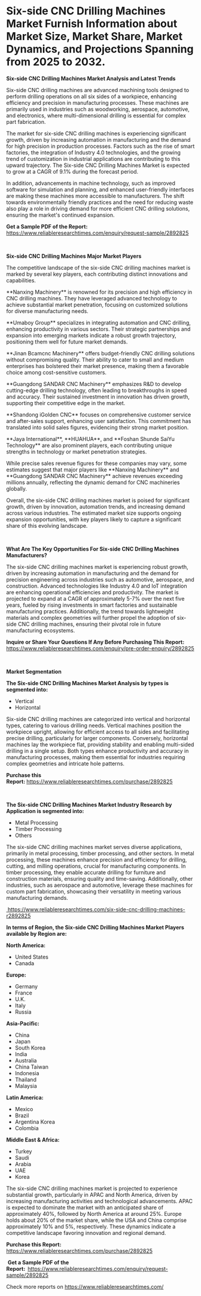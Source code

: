 <p><h1>Six-side CNC Drilling Machines Market Furnish Information about Market Size, Market Share, Market Dynamics, and Projections Spanning from 2025 to 2032.</h1></p><p><strong>Six-side CNC Drilling Machines Market Analysis and Latest Trends</strong></p>
<p><p>Six-side CNC drilling machines are advanced machining tools designed to perform drilling operations on all six sides of a workpiece, enhancing efficiency and precision in manufacturing processes. These machines are primarily used in industries such as woodworking, aerospace, automotive, and electronics, where multi-dimensional drilling is essential for complex part fabrication.</p><p>The market for six-side CNC drilling machines is experiencing significant growth, driven by increasing automation in manufacturing and the demand for high precision in production processes. Factors such as the rise of smart factories, the integration of Industry 4.0 technologies, and the growing trend of customization in industrial applications are contributing to this upward trajectory. The Six-side CNC Drilling Machines Market is expected to grow at a CAGR of 9.1% during the forecast period.</p><p>In addition, advancements in machine technology, such as improved software for simulation and planning, and enhanced user-friendly interfaces are making these machines more accessible to manufacturers. The shift towards environmentally friendly practices and the need for reducing waste also play a role in driving demand for more efficient CNC drilling solutions, ensuring the market's continued expansion.</p></p>
<p><strong>Get a Sample PDF of the Report:&nbsp;</strong> <a href="https://www.reliableresearchtimes.com/enquiry/request-sample/2892825?utm_campaign=2326&utm_medium=2&utm_source=Github&utm_content=ia&utm_term=15032025&utm_id=six-side-cnc-drilling-machines">https://www.reliableresearchtimes.com/enquiry/request-sample/2892825</a></p>
<p>&nbsp;</p>
<p><strong>Six-side CNC Drilling Machines Major Market Players</strong></p>
<p><p>The competitive landscape of the six-side CNC drilling machines market is marked by several key players, each contributing distinct innovations and capabilities.</p><p>**Nanxing Machinery** is renowned for its precision and high efficiency in CNC drilling machines. They have leveraged advanced technology to achieve substantial market penetration, focusing on customized solutions for diverse manufacturing needs.</p><p>**Umaboy Group** specializes in integrating automation and CNC drilling, enhancing productivity in various sectors. Their strategic partnerships and expansion into emerging markets indicate a robust growth trajectory, positioning them well for future market demands.</p><p>**Jinan Bcamcnc Machinery** offers budget-friendly CNC drilling solutions without compromising quality. Their ability to cater to small and medium enterprises has bolstered their market presence, making them a favorable choice among cost-sensitive customers.</p><p>**Guangdong SANDAR CNC Machinery** emphasizes R&D to develop cutting-edge drilling technology, often leading to breakthroughs in speed and accuracy. Their sustained investment in innovation has driven growth, supporting their competitive edge in the market.</p><p>**Shandong iGolden CNC** focuses on comprehensive customer service and after-sales support, enhancing user satisfaction. This commitment has translated into solid sales figures, evidencing their strong market position.</p><p>**Jaya International**, **HUAHUA**, and **Foshan Shunde SaiYu Technology** are also prominent players, each contributing unique strengths in technology or market penetration strategies.</p><p>While precise sales revenue figures for these companies may vary, some estimates suggest that major players like **Nanxing Machinery** and **Guangdong SANDAR CNC Machinery** achieve revenues exceeding millions annually, reflecting the dynamic demand for CNC machineries globally. </p><p>Overall, the six-side CNC drilling machines market is poised for significant growth, driven by innovation, automation trends, and increasing demand across various industries. The estimated market size supports ongoing expansion opportunities, with key players likely to capture a significant share of this evolving landscape.</p></p>
<p>&nbsp;</p>
<p><strong>What Are The Key Opportunities For Six-side CNC Drilling Machines Manufacturers?</strong></p>
<p><p>The six-side CNC drilling machines market is experiencing robust growth, driven by increasing automation in manufacturing and the demand for precision engineering across industries such as automotive, aerospace, and construction. Advanced technologies like Industry 4.0 and IoT integration are enhancing operational efficiencies and productivity. The market is projected to expand at a CAGR of approximately 5-7% over the next five years, fueled by rising investments in smart factories and sustainable manufacturing practices. Additionally, the trend towards lightweight materials and complex geometries will further propel the adoption of six-side CNC drilling machines, ensuring their pivotal role in future manufacturing ecosystems.</p></p>
<p><strong>Inquire or Share Your Questions If Any Before Purchasing This Report:</strong> <a href="https://www.reliableresearchtimes.com/enquiry/pre-order-enquiry/2892825?utm_campaign=2326&utm_medium=2&utm_source=Github&utm_content=ia&utm_term=15032025&utm_id=six-side-cnc-drilling-machines">https://www.reliableresearchtimes.com/enquiry/pre-order-enquiry/2892825</a></p>
<p>&nbsp;</p>
<p><strong>Market Segmentation</strong></p>
<p><strong>The Six-side CNC Drilling Machines Market Analysis by types is segmented into:</strong></p>
<p><ul><li> Vertical</li><li>Horizontal </li></ul></p>
<p><p>Six-side CNC drilling machines are categorized into vertical and horizontal types, catering to various drilling needs. Vertical machines position the workpiece upright, allowing for efficient access to all sides and facilitating precise drilling, particularly for larger components. Conversely, horizontal machines lay the workpiece flat, providing stability and enabling multi-sided drilling in a single setup. Both types enhance productivity and accuracy in manufacturing processes, making them essential for industries requiring complex geometries and intricate hole patterns.</p></p>
<p><strong>Purchase this Report:&nbsp;</strong><a href="https://www.reliableresearchtimes.com/purchase/2892825?utm_campaign=2326&utm_medium=2&utm_source=Github&utm_content=ia&utm_term=15032025&utm_id=six-side-cnc-drilling-machines">https://www.reliableresearchtimes.com/purchase/2892825</a></p>
<p>&nbsp;</p>
<p><strong>The Six-side CNC Drilling Machines Market Industry Research by Application is segmented into:</strong></p>
<p><ul><li> Metal Processing</li><li>Timber Processing</li><li>Others </li></ul></p>
<p><p>The six-side CNC drilling machines market serves diverse applications, primarily in metal processing, timber processing, and other sectors. In metal processing, these machines enhance precision and efficiency for drilling, cutting, and milling operations, crucial for manufacturing components. In timber processing, they enable accurate drilling for furniture and construction materials, ensuring quality and time-saving. Additionally, other industries, such as aerospace and automotive, leverage these machines for custom part fabrication, showcasing their versatility in meeting various manufacturing demands.</p></p>
<p><a href="https://www.reliableresearchtimes.com/six-side-cnc-drilling-machines-r2892825?utm_campaign=2326&utm_medium=2&utm_source=Github&utm_content=ia&utm_term=15032025&utm_id=six-side-cnc-drilling-machines">&nbsp;https://www.reliableresearchtimes.com/six-side-cnc-drilling-machines-r2892825</a></p>
<p><strong>In terms of Region, the Six-side CNC Drilling Machines Market Players available by Region are:</strong></p>
<p>
    <p> <strong> North America: </strong>
        <ul>
            <li>United States</li>
            <li>Canada</li>
        </ul>
        </p> 
    <p> <strong> Europe: </strong>
        <ul>
            <li>Germany</li>
            <li>France</li>
            <li>U.K.</li>
            <li>Italy</li>
            <li>Russia</li>
        </ul>
        </p> 
    <p> <strong> Asia-Pacific: </strong>
        <ul>
            <li>China</li>
            <li>Japan</li>
            <li>South Korea</li>
            <li>India</li>
            <li>Australia</li>
            <li>China Taiwan</li>
            <li>Indonesia</li>
            <li>Thailand</li>
            <li>Malaysia</li>
        </ul>
        </p> 
    <p> <strong> Latin America: </strong>
        <ul>
            <li>Mexico</li>
            <li>Brazil</li>
            <li>Argentina Korea</li>
            <li>Colombia</li>
        </ul>
        </p> 
    <p> <strong> Middle East & Africa: </strong>
        <ul>
            <li>Turkey</li>
            <li>Saudi</li>
            <li>Arabia</li>
            <li>UAE</li>
            <li>Korea</li>
        </ul>
    </p>
    </p>
<p><p>The six-side CNC drilling machines market is projected to experience substantial growth, particularly in APAC and North America, driven by increasing manufacturing activities and technological advancements. APAC is expected to dominate the market with an anticipated share of approximately 40%, followed by North America at around 25%. Europe holds about 20% of the market share, while the USA and China comprise approximately 10% and 5%, respectively. These dynamics indicate a competitive landscape favoring innovation and regional demand.</p></p>
<p><strong>Purchase this Report: </strong><a href="https://www.reliableresearchtimes.com/purchase/2892825?utm_campaign=2326&utm_medium=2&utm_source=Github&utm_content=ia&utm_term=15032025&utm_id=six-side-cnc-drilling-machines">https://www.reliableresearchtimes.com/purchase/2892825</a></p>
<p>&nbsp;<strong>Get a Sample PDF of the Report:&nbsp;&nbsp;</strong><a href="https://www.reliableresearchtimes.com/enquiry/request-sample/2892825?utm_campaign=2326&utm_medium=2&utm_source=Github&utm_content=ia&utm_term=15032025&utm_id=six-side-cnc-drilling-machines">https://www.reliableresearchtimes.com/enquiry/request-sample/2892825</a></p>
<p><strong></strong></p>
<p>Check more reports on <a href="https://www.reliableresearchtimes.com/?utm_campaign=2326&utm_medium=2&utm_source=Github&utm_content=ia&utm_term=15032025&utm_id=six-side-cnc-drilling-machines">https://www.reliableresearchtimes.com/</a></p>